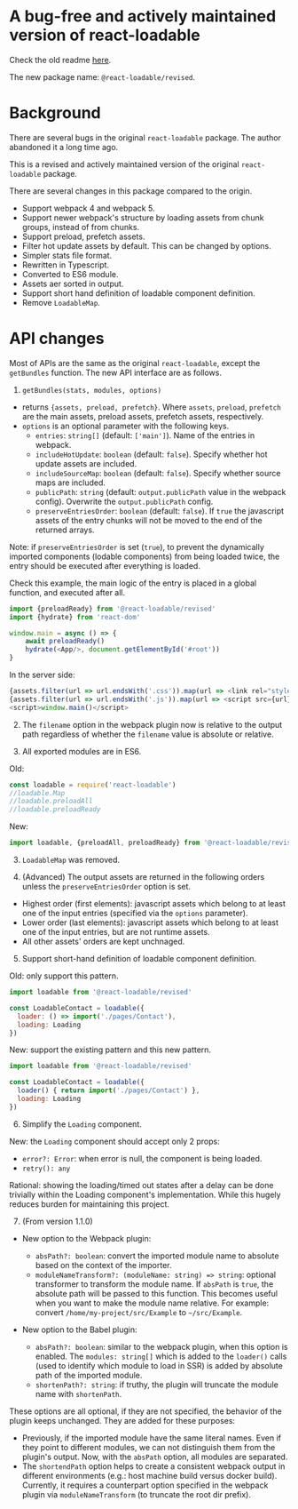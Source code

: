 # A bug-free and actively maintained version of react-loadable

Check the old readme [here](https://github.com/react-loadable/revised/blob/master/README-old.md).

The new package name: `@react-loadable/revised`.

# Background

There are several bugs in the original `react-loadable` package. The author abandoned it a long time ago.

This is a revised and actively maintained version of the original `react-loadable` package.

There are several changes in this package compared to the origin.

- Support webpack 4 and webpack 5.
- Support newer webpack's structure by loading assets from chunk groups, instead of from chunks.
- Support preload, prefetch assets.
- Filter hot update assets by default. This can be changed by options.
- Simpler stats file format.
- Rewritten in Typescript.
- Converted to ES6 module.
- Assets aer sorted in output.
- Support short hand definition of loadable component definition.
- Remove `LoadableMap`.

# API changes

Most of APIs are the same as the original `react-loadable`, except the `getBundles` function.
The new API interface are as follows.

1. `getBundles(stats, modules, options)`
 
- returns `{assets, preload, prefetch}`.
 Where `assets`, `preload`, `prefetch` are the main assets, preload assets, prefetch assets, respectively.
- `options` is an optional parameter with the following keys.
    * `entries`: `string[]` (default: `['main']`). Name of the entries in webpack.
    * `includeHotUpdate`: `boolean` (default: `false`). Specify whether hot update assets are included. 
    * `includeSourceMap`: `boolean` (default: `false`). Specify whether source maps are included. 
    * `publicPath`: `string` (default: `output.publicPath` value in the webpack config). Overwrite the `output.publicPath` config.
    * `preserveEntriesOrder`: `boolean` (default: `false`). If `true` the javascript assets of the entry chunks will not be moved to the end of the returned arrays.
    
Note: if `preserveEntriesOrder` is set (`true`), to prevent the dynamically imported components (lodable components) from being loaded twice, the entry should be executed after everything is loaded.

Check this example, the main logic of the entry is placed in a global function, and executed after all.

```javascript
import {preloadReady} from '@react-loadable/revised'
import {hydrate} from 'react-dom'

window.main = async () => {
    await preloadReady()
    hydrate(<App/>, document.getElementById('#root'))
}
```

In the server side:

```javascript
{assets.filter(url => url.endsWith('.css')).map(url => <link rel="stylesheet" href={url} key={url}/>)}
{assets.filter(url => url.endsWith('.js')).map(url => <script src={url} key={url}/>)}
<script>window.main()</script>
```

2. The `filename` option in the webpack plugin now is relative to the output path regardless of whether the `filename` value is absolute or relative.

3. All exported modules are in ES6.

Old:

```javascript
const loadable = require('react-loadable')
//loadable.Map
//loadable.preloadAll
//loadable.preloadReady
```

New:

```javascript
import loadable, {preloadAll, preloadReady} from '@react-loadable/revised'
```

3. `LoadableMap` was removed.

4. (Advanced) The output assets are returned in the following orders unless the `preserveEntriesOrder` option is set.
- Highest order (first elements): javascript assets which belong to at least one of the input entries (specified via the `options` parameter).
- Lower order (last elements): javascript assets which belong to at least one of the input entries, but are not runtime assets.
- All other assets' orders are kept unchnaged.

5. Support short-hand definition of loadable component definition.

Old: only support this pattern.

```javascript
import loadable from '@react-loadable/revised'

const LoadableContact = loadable({
  loader: () => import('./pages/Contact'),
  loading: Loading
})
```

New: support the existing pattern and this new pattern.

```javascript
import loadable from '@react-loadable/revised'

const LoadableContact = loadable({
  loader() { return import('./pages/Contact') },
  loading: Loading
})
```

6. Simplify the `Loading` component.

New: the `Loading` component should accept only 2 props:
- `error?: Error`: when error is null, the component is being loaded.
- `retry(): any`

Rational: showing the loading/timed out states after a delay can be done trivially within the Loading component's implementation.
While this hugely reduces burden for maintaining this project.

7. (From version 1.1.0)
- New option to the Webpack plugin:

  - `absPath?: boolean`: convert the imported module name to absolute based on the context of the importer.
  - `moduleNameTransform?: (moduleName: string) => string`: optional transformer to transform the module name.
    If `absPath` is `true`, the absolute path will be passed to this function.
    This becomes useful when you want to make the module name relative.
    For example: convert `/home/my-project/src/Example` to `~/src/Example`.
    
- New option to the Babel plugin:
  
  - `absPath?: boolean`: similar to the webpack plugin, when this option is enabled.
    The `modules: string[]` which is added to the `loader()` calls (used to identify which module to load in SSR) is added by absolute path of the imported module.
  - `shortenPath?: string`: if truthy, the plugin will truncate the module name with `shortenPath`.
  
These options are all optional, if they are not specified, the behavior of the plugin keeps unchanged.
They are added for these purposes:
- Previously, if the imported module have the same literal names. Even if they point to different modules, we can not distinguish them from the plugin's output.
Now, with the `absPath` option, all modules are separated.
- The `shortendPath` option helps to create a consistent webpack output in different environments (e.g.: host machine build versus docker build).
  Currently, it requires a counterpart option specified in the webpack plugin via `moduleNameTransform` (to truncate the root dir prefix).
